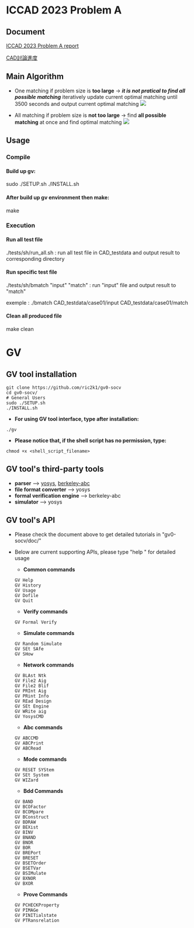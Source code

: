 # ICCAD 2023 Problem A
## Document
[ICCAD 2023 Problem A report](https://docs.google.com/document/d/1IwRJmWurMKUFpEzGPRlqsisgXPsYYjdKnI81r-mT59s/edit)

[CAD討論進度](https://docs.google.com/document/d/1_S91WvefRApemSWcJEM14oBDBZ7n9NKA2SnN2d04OFc/edit)

## Main Algorithm
* One matching 
if problem size is **too large** $\rightarrow$ ***it is not pratical to find all possible matching***
iteratively update current optimal matching until 3500 seconds and output current optimal matching
![](https://i.imgur.com/kkqAPN7.png)

* All matching
if problem size is **not too large** $\rightarrow$ find **all possible matching** at once and find optimal matching
![](https://i.imgur.com/vDqvAjW.png)

## Usage

### Compile
#### Build up gv: 
sudo ./SETUP.sh 
./INSTALL.sh

#### After build up gv environment then make:
make

### Execution

#### Run all test file
./tests/sh/run_all.sh : run all test file in CAD_testdata and output result to corresponding directory

#### Run specific test file
./tests/sh/bmatch "input" "match" : run "input" file and output result to "match"

exemple : ./bmatch CAD_testdata/case01/input CAD_testdata/case01/match

#### Clean all produced file
make clean

# GV

## GV tool installation
```json=
git clone https://github.com/ric2k1/gv0-socv
cd gv0-socv/
# General Users
sudo ./SETUP.sh 
./INSTALL.sh
```

- **For using GV tool interface, type after installation:**
```json=
./gv
```

- **Please notice that, if the shell script has no permission, type:**
```json=
chmod +x <shell_script_filename>
```

## GV tool's third-party tools
- **parser** --> [yosys](https://github.com/YosysHQ/yosys), [berkeley-abc](https://github.com/berkeley-abc/abc)
- **file format converter** --> yosys
- **formal verification engine** --> berkeley-abc 
- **simulator** --> yosys

## GV tool's API
- Please check the document above to get detailed tutorials in "gv0-socv/doc/"
- Below are current supporting APIs, please type "help <command>" for detailed usage
    - **Common commands** 
    ```json=
    GV Help
    GV History 
    GV Usage
    GV Dofile
    GV Quit
    ```

    - **Verify commands**
    ```json=
    GV Formal Verify
    ```

    - **Simulate commands**
    ```json=
    GV Random Simulate
    GV SEt SAfe
    GV SHow
    ```

    - **Network commands** 
    ```json=
    GV BLAst Ntk
    GV File2 Aig
    GV File2 Blif
    GV PRInt Aig
    GV PRint Info
    GV REad Design
    GV SEt Engine
    GV WRite aig
    GV YosysCMD
    ```
    
    - **Abc commands** 
    ```json=
    GV ABCCMD
    GV ABCPrint
    GV ABCRead
    ```

    - **Mode commands** 
    ```json=
    GV RESET SYStem
    GV SEt System
    GV WIZard
    ```

    - **Bdd Commands** 
    ```json=
    GV BAND
    GV BCOFactor 
    GV BCOMpare 
    GV BConstruct 
    GV BDRAW 
    GV BEXist 
    GV BINV 
    GV BNAND 
    GV BNOR 
    GV BOR 
    GV BREPort 
    GV BRESET 
    GV BSETOrder 
    GV BSETVar 
    GV BSIMulate 
    GV BXNOR 
    GV BXOR 
    ```

    - **Prove Commands** 
    ```json=
    GV PCHECKProperty
    GV PIMAGe 
    GV PINITialstate 
    GV PTRansrelation 
    ```
   


